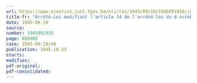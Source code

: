 ```yaml
---
url: https://www.ejustice.just.fgov.be/eli/loi/1945/09/19/1945091916/justel
title-fr: "Arrêté-Loi modifiant l'article 14 de l'arrêté-loi du 6 octobre 1944 relatif aux billets de la Banque Nationale de Belgique et aux dépôts d'argent en monnaie nationale"
date: 1945-09-19
source:
number: 1945091916
page: 888888
case: 1945-09-19/46
publication: 1945-10-13
starts:
modifies:
pdf-original:
pdf-consolidated:
---
```


